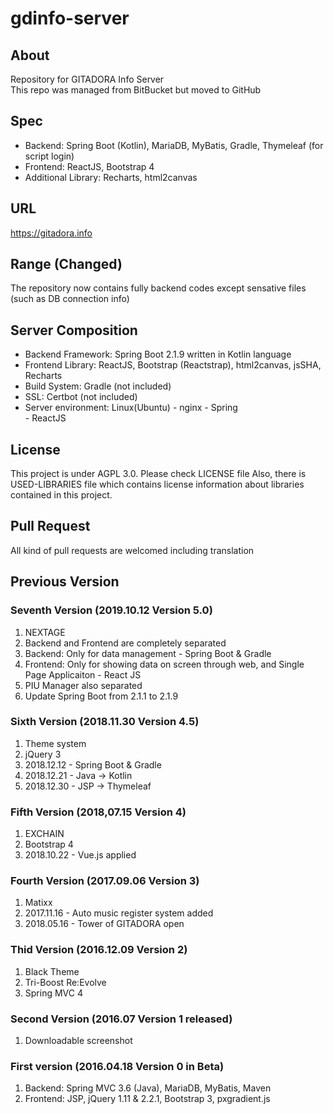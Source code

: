 # gdinfo-server

## About
Repository for GITADORA Info Server  
This repo was managed from BitBucket but moved to GitHub

## Spec
* Backend: Spring Boot (Kotlin), MariaDB, MyBatis, Gradle, Thymeleaf (for script login)
* Frontend: ReactJS, Bootstrap 4
* Additional Library: Recharts, html2canvas

## URL
https://gitadora.info

## Range (Changed)
The repository now contains fully backend codes except sensative files (such as DB connection info)

## Server Composition
- Backend Framework: Spring Boot 2.1.9 written in Kotlin language  
- Frontend Library: ReactJS, Bootstrap (Reactstrap), html2canvas, jsSHA, Recharts  
- Build System: Gradle (not included)  
- SSL: Certbot (not included)  
- Server environment: Linux(Ubuntu) - nginx - Spring  
                                                                                        - ReactJS

## License
This project is under AGPL 3.0. Please check LICENSE file
Also, there is USED-LIBRARIES file which contains license information about libraries contained in this project.

## Pull Request
All kind of pull requests are welcomed including translation

## Previous Version

### Seventh Version (2019.10.12 Version 5.0)
1. NEXTAGE
2. Backend and Frontend are completely separated
3. Backend: Only for data management - Spring Boot & Gradle
4. Frontend: Only for showing data on screen through web, and Single Page Applicaiton - React JS
5. PIU Manager also separated
6. Update Spring Boot from 2.1.1 to 2.1.9

### Sixth Version (2018.11.30 Version 4.5)
1. Theme system
2. jQuery 3
3. 2018.12.12 - Spring Boot & Gradle
4. 2018.12.21 - Java -> Kotlin
5. 2018.12.30 - JSP -> Thymeleaf

### Fifth Version (2018,07.15 Version 4)
1. EXCHAIN
2. Bootstrap 4
3. 2018.10.22 - Vue.js applied

### Fourth Version (2017.09.06 Version 3)
1. Matixx
2. 2017.11.16 - Auto music register system added
3. 2018.05.16 - Tower of GITADORA open

### Thid Version (2016.12.09 Version 2)
1. Black Theme
2. Tri-Boost Re:Evolve
3. Spring MVC 4

### Second Version (2016.07 Version 1 released)
1. Downloadable screenshot

### First version (2016.04.18 Version 0 in Beta)
1. Backend: Spring MVC 3.6 (Java), MariaDB, MyBatis, Maven
2. Frontend: JSP, jQuery 1.11 & 2.2.1, Bootstrap 3, pxgradient.js